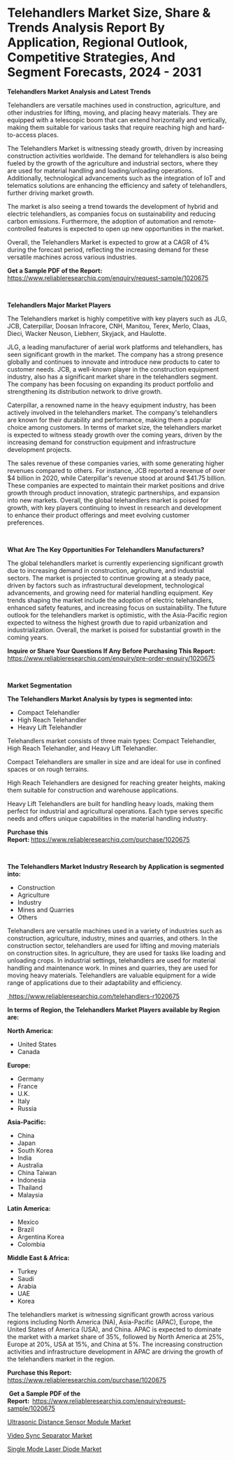 <p><h1>Telehandlers Market Size, Share & Trends Analysis Report By Application, Regional Outlook, Competitive Strategies, And Segment Forecasts, 2024 - 2031</h1></p><p><strong>Telehandlers Market Analysis and Latest Trends</strong></p>
<p><p>Telehandlers are versatile machines used in construction, agriculture, and other industries for lifting, moving, and placing heavy materials. They are equipped with a telescopic boom that can extend horizontally and vertically, making them suitable for various tasks that require reaching high and hard-to-access places.</p><p>The Telehandlers Market is witnessing steady growth, driven by increasing construction activities worldwide. The demand for telehandlers is also being fueled by the growth of the agriculture and industrial sectors, where they are used for material handling and loading/unloading operations. Additionally, technological advancements such as the integration of IoT and telematics solutions are enhancing the efficiency and safety of telehandlers, further driving market growth.</p><p>The market is also seeing a trend towards the development of hybrid and electric telehandlers, as companies focus on sustainability and reducing carbon emissions. Furthermore, the adoption of automation and remote-controlled features is expected to open up new opportunities in the market.</p><p>Overall, the Telehandlers Market is expected to grow at a CAGR of 4% during the forecast period, reflecting the increasing demand for these versatile machines across various industries.</p></p>
<p><strong>Get a Sample PDF of the Report:&nbsp;</strong> <a href="https://www.reliableresearchiq.com/enquiry/request-sample/1020675">https://www.reliableresearchiq.com/enquiry/request-sample/1020675</a></p>
<p>&nbsp;</p>
<p><strong>Telehandlers Major Market Players</strong></p>
<p><p>The Telehandlers market is highly competitive with key players such as JLG, JCB, Caterpillar, Doosan Infracore, CNH, Manitou, Terex, Merlo, Claas, Dieci, Wacker Neuson, Liebherr, Skyjack, and Haulotte. </p><p>JLG, a leading manufacturer of aerial work platforms and telehandlers, has seen significant growth in the market. The company has a strong presence globally and continues to innovate and introduce new products to cater to customer needs. JCB, a well-known player in the construction equipment industry, also has a significant market share in the telehandlers segment. The company has been focusing on expanding its product portfolio and strengthening its distribution network to drive growth. </p><p>Caterpillar, a renowned name in the heavy equipment industry, has been actively involved in the telehandlers market. The company's telehandlers are known for their durability and performance, making them a popular choice among customers. In terms of market size, the telehandlers market is expected to witness steady growth over the coming years, driven by the increasing demand for construction equipment and infrastructure development projects.</p><p>The sales revenue of these companies varies, with some generating higher revenues compared to others. For instance, JCB reported a revenue of over $4 billion in 2020, while Caterpillar's revenue stood at around $41.75 billion. These companies are expected to maintain their market positions and drive growth through product innovation, strategic partnerships, and expansion into new markets. Overall, the global telehandlers market is poised for growth, with key players continuing to invest in research and development to enhance their product offerings and meet evolving customer preferences.</p></p>
<p>&nbsp;</p>
<p><strong>What Are The Key Opportunities For Telehandlers Manufacturers?</strong></p>
<p><p>The global telehandlers market is currently experiencing significant growth due to increasing demand in construction, agriculture, and industrial sectors. The market is projected to continue growing at a steady pace, driven by factors such as infrastructural development, technological advancements, and growing need for material handling equipment. Key trends shaping the market include the adoption of electric telehandlers, enhanced safety features, and increasing focus on sustainability. The future outlook for the telehandlers market is optimistic, with the Asia-Pacific region expected to witness the highest growth due to rapid urbanization and industrialization. Overall, the market is poised for substantial growth in the coming years.</p></p>
<p><strong>Inquire or Share Your Questions If Any Before Purchasing This Report:</strong> <a href="https://www.reliableresearchiq.com/enquiry/pre-order-enquiry/1020675">https://www.reliableresearchiq.com/enquiry/pre-order-enquiry/1020675</a></p>
<p>&nbsp;</p>
<p><strong>Market Segmentation</strong></p>
<p><strong>The Telehandlers Market Analysis by types is segmented into:</strong></p>
<p><ul><li>Compact Telehandler</li><li>High Reach Telehandler</li><li>Heavy Lift Telehandler</li></ul></p>
<p><p>Telehandlers market consists of three main types: Compact Telehandler, High Reach Telehandler, and Heavy Lift Telehandler. </p><p>Compact Telehandlers are smaller in size and are ideal for use in confined spaces or on rough terrains. </p><p>High Reach Telehandlers are designed for reaching greater heights, making them suitable for construction and warehouse applications. </p><p>Heavy Lift Telehandlers are built for handling heavy loads, making them perfect for industrial and agricultural operations. Each type serves specific needs and offers unique capabilities in the material handling industry.</p></p>
<p><strong>Purchase this Report:&nbsp;</strong><a href="https://www.reliableresearchiq.com/purchase/1020675">https://www.reliableresearchiq.com/purchase/1020675</a></p>
<p>&nbsp;</p>
<p><strong>The Telehandlers Market Industry Research by Application is segmented into:</strong></p>
<p><ul><li>Construction</li><li>Agriculture</li><li>Industry</li><li>Mines and Quarries</li><li>Others</li></ul></p>
<p><p>Telehandlers are versatile machines used in a variety of industries such as construction, agriculture, industry, mines and quarries, and others. In the construction sector, telehandlers are used for lifting and moving materials on construction sites. In agriculture, they are used for tasks like loading and unloading crops. In industrial settings, telehandlers are used for material handling and maintenance work. In mines and quarries, they are used for moving heavy materials. Telehandlers are valuable equipment for a wide range of applications due to their adaptability and efficiency.</p></p>
<p><a href="https://www.reliableresearchiq.com/telehandlers-r1020675">&nbsp;https://www.reliableresearchiq.com/telehandlers-r1020675</a></p>
<p><strong>In terms of Region, the Telehandlers Market Players available by Region are:</strong></p>
<p>
    <p> <strong> North America: </strong>
        <ul>
            <li>United States</li>
            <li>Canada</li>
        </ul>
        </p> 
    <p> <strong> Europe: </strong>
        <ul>
            <li>Germany</li>
            <li>France</li>
            <li>U.K.</li>
            <li>Italy</li>
            <li>Russia</li>
        </ul>
        </p> 
    <p> <strong> Asia-Pacific: </strong>
        <ul>
            <li>China</li>
            <li>Japan</li>
            <li>South Korea</li>
            <li>India</li>
            <li>Australia</li>
            <li>China Taiwan</li>
            <li>Indonesia</li>
            <li>Thailand</li>
            <li>Malaysia</li>
        </ul>
        </p> 
    <p> <strong> Latin America: </strong>
        <ul>
            <li>Mexico</li>
            <li>Brazil</li>
            <li>Argentina Korea</li>
            <li>Colombia</li>
        </ul>
        </p> 
    <p> <strong> Middle East & Africa: </strong>
        <ul>
            <li>Turkey</li>
            <li>Saudi</li>
            <li>Arabia</li>
            <li>UAE</li>
            <li>Korea</li>
        </ul>
    </p>
    </p>
<p><p>The telehandlers market is witnessing significant growth across various regions including North America (NA), Asia-Pacific (APAC), Europe, the United States of America (USA), and China. APAC is expected to dominate the market with a market share of 35%, followed by North America at 25%, Europe at 20%, USA at 15%, and China at 5%. The increasing construction activities and infrastructure development in APAC are driving the growth of the telehandlers market in the region.</p></p>
<p><strong>Purchase this Report: </strong><a href="https://www.reliableresearchiq.com/purchase/1020675">https://www.reliableresearchiq.com/purchase/1020675</a></p>
<p>&nbsp;<strong>Get a Sample PDF of the Report:&nbsp;&nbsp;</strong><a href="https://www.reliableresearchiq.com/enquiry/request-sample/1020675">https://www.reliableresearchiq.com/enquiry/request-sample/1020675</a></p>
<p><strong></strong></p>
<p><p><a href="https://github.com/jadenRaynor/Market-Research-Report-List-1/blob/main/ultrasonic-distance-sensor-module-market.md">Ultrasonic Distance Sensor Module Market</a></p><p><a href="https://github.com/JordyBecker/Market-Research-Report-List-1/blob/main/video-sync-separator-market.md">Video Sync Separator Market</a></p><p><a href="https://github.com/sydneyHley85/Market-Research-Report-List-1/blob/main/single-mode-laser-diode-market.md">Single Mode Laser Diode Market</a></p></p>